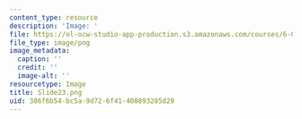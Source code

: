 ```yaml
---
content_type: resource
description: 'Image: '
file: https://ol-ocw-studio-app-production.s3.amazonaws.com/courses/6-004-computation-structures-spring-2017/386f6b54bc5a9d726f41408893285d29_Slide23.png
file_type: image/png
image_metadata:
  caption: ''
  credit: ''
  image-alt: ''
resourcetype: Image
title: Slide23.png
uid: 386f6b54-bc5a-9d72-6f41-408893285d29
---
```

